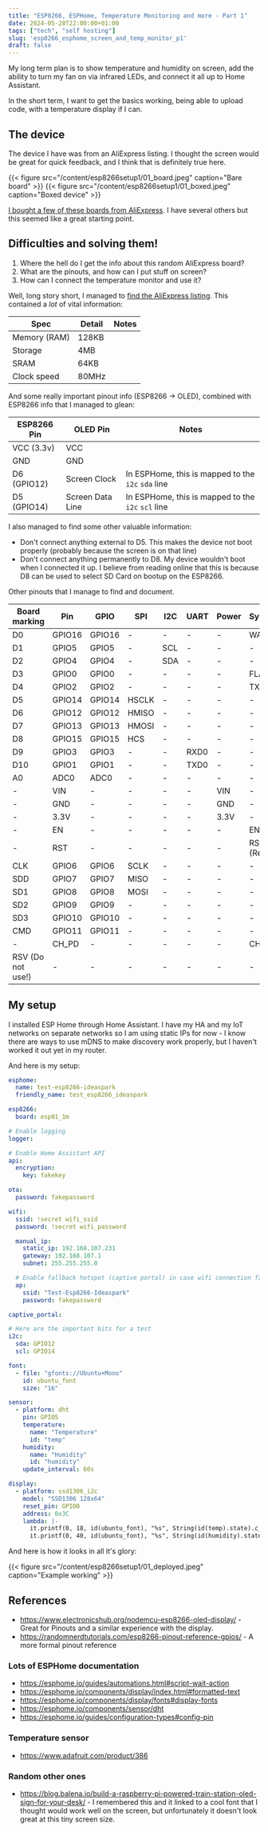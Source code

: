 ```yaml
---
title: "ESP8266, ESPHome, Temperature Monitoring and more - Part 1"
date: 2024-05-28T22:00:00+01:00
tags: ["tech", "self hosting"]
slug: 'esp8266_esphome_screen_and_temp_monitor_p1'
draft: false
---
```



My long term plan is to show temperature and humidity on screen, add the ability to turn my fan on via infrared LEDs, and connect it all up to Home Assistant.

In the short term, I want to get the basics working, being able to upload code, with a temperature display if I can.

## The device

The device I have was from an AliExpress listing. I thought the screen would be great for quick feedback, and I think that is definitely true here.

{{< figure src="/content/esp8266setup1/01_board.jpeg" caption="Bare board" >}}
{{< figure src="/content/esp8266setup1/01_boxed.jpeg" caption="Boxed device" >}}

[I bought a few of these boards from AliExpress](https://www.aliexpress.com/item/1005005242283189.html?gps-id=pcStoreJustForYou&scm=1007.23125.137358.0&scm_id=1007.23125.137358.0&scm-url=1007.23125.137358.0&pvid=cbce1b04-37e4-40b2-bb50-09b810a6e788&_t=gps-id:pcStoreJustForYou,scm-url:1007.23125.137358.0,pvid:cbce1b04-37e4-40b2-bb50-09b810a6e788,tpp_buckets:668%232846%238107%231934&pdp_npi=4%40dis%21USD%214.27%214.27%21%21%214.27%214.27%21%40211b81b117169181668323219e4b24%2112000032335054938%21rec%21UK%21%21AB&spm=a2g0o.store_pc_home.smartJustForYou_2002720320865.1005005242283189). I have several others but this seemed like a great starting point.

## Difficulties and solving them!

1. Where the hell do I get the info about this random AliExpress board?
1. What are the pinouts, and how can I put stuff on screen?
1. How can I connect the temperature monitor and use it?

Well, long story short, I managed to [find the AliExpress listing](https://www.aliexpress.com/item/1005005242283189.html?gps-id=pcStoreJustForYou&scm=1007.23125.137358.0&scm_id=1007.23125.137358.0&scm-url=1007.23125.137358.0&pvid=cbce1b04-37e4-40b2-bb50-09b810a6e788&_t=gps-id:pcStoreJustForYou,scm-url:1007.23125.137358.0,pvid:cbce1b04-37e4-40b2-bb50-09b810a6e788,tpp_buckets:668%232846%238107%231934&pdp_npi=4%40dis%21USD%214.27%214.27%21%21%214.27%214.27%21%40211b81b117169181668323219e4b24%2112000032335054938%21rec%21UK%21%21AB&spm=a2g0o.store_pc_home.smartJustForYou_2002720320865.1005005242283189). This contained a _lot_ of vital information:

| Spec         | Detail | Notes |
|--------------|--------|-------|
| Memory (RAM) | 128KB  |       |
| Storage      | 4MB    |       |
| SRAM         | 64KB   |       |
| Clock speed  | 80MHz  |       |

And some really important pinout info (ESP8266 -> OLED), combined with ESP8266 info that I managed to glean:

| ESP8266 Pin | OLED Pin         | Notes |
|-------------|------------------|-------|
| VCC (3.3v)  | VCC              |       |
| GND         | GND              |       |
| D6 (GPIO12) | Screen Clock     | In ESPHome, this is mapped to the `i2c` `sda` line |
| D5 (GPIO14) | Screen Data Line | In ESPHome, this is mapped to the `i2c` `scl` line |

I also managed to find some other valuable information:

- Don't connect anything external to D5. This makes the device not boot properly (probably because the screen is on that line)
- Don't connect anything permanently to D8. My device wouldn't boot when I connected it up. I believe from reading online that this is because D8 can be used to select SD Card on bootup on the ESP8266.

Other pinouts that I manage to find and document.

| Board marking | Pin    | GPIO   | SPI       | I2C     | UART   | Power | System | SD Card |
|---------------|--------|--------|-----------|---------|--------|-------|--------|---------|
| D0            | GPIO16 | GPIO16 | -         | -       | -      | -     | WAKE   | -       |
| D1            | GPIO5  | GPIO5  | -         | SCL     | -      | -     | -      | -       |
| D2            | GPIO4  | GPIO4  | -         | SDA     | -      | -     | -      | -       |
| D3            | GPIO0  | GPIO0  | -         | -       | -      | -     | FLASH  | -       |
| D4            | GPIO2  | GPIO2  | -         | -       | -      | -     | TXD1   | -       |
| D5            | GPIO14 | GPIO14 | HSCLK     | -       | -      | -     | -      | -       |
| D6            | GPIO12 | GPIO12 | HMISO     | -       | -      | -     | -      | -       |
| D7            | GPIO13 | GPIO13 | HMOSI     | -       | -      | -     | -      | -       |
| D8            | GPIO15 | GPIO15 | HCS       | -       | -      | -     | -      | -       |
| D9            | GPIO3  | GPIO3  | -         | -       | RXD0   | -     | -      | -       |
| D10           | GPIO1  | GPIO1  | -         | -       | TXD0   | -     | -      | -       |
| A0            | ADC0   | ADC0   | -         | -       | -      | -     | -      | -       |
| -             | VIN    | -      | -         | -       | -      | VIN   | -      | -       |
| -             | GND    | -      | -         | -       | -      | GND   | -      | -       |
| -             | 3.3V   | -      | -         | -       | -      | 3.3V  | -      | -       |
| -             | EN     | -      | -         | -       | -      | -     | EN     | -       |
| -             | RST    | -      | -         | -       | -      | -     | RST (Reset) | -  |
| CLK           | GPIO6  | GPIO6  | SCLK      | -       | -      | -     | -      | -       |
| SDD           | GPIO7  | GPIO7  | MISO      | -       | -      | -     | -      | -       |
| SD1           | GPIO8  | GPIO8  | MOSI      | -       | -      | -     | -      | -       |
| SD2           | GPIO9  | GPIO9  | -         | -       | -      | -     | -      | SDD2    |
| SD3           | GPIO10 | GPIO10 | -         | -       | -      | -     | -      | SDD3    |
| CMD           | GPIO11 | GPIO11 | -         | -       | -      | -     | -      | SDCMD   |
| -             | CH_PD  | -      | -         | -       | -      | -     | CH_PD  | -       |
| RSV (Do not use!) | -  | -      | -         | -       | -      | -     | -      | -       |

## My setup

I installed ESP Home through Home Assistant. I have my HA and my IoT networks on separate networks so I am using static IPs for now - I know there are ways to use mDNS to make discovery work properly, but I haven't worked it out yet in my router.

And here is my setup:

```yaml
esphome:
  name: test-esp8266-ideaspark
  friendly_name: test_esp8266_ideaspark

esp8266:
  board: esp01_1m

# Enable logging
logger:

# Enable Home Assistant API
api:
  encryption:
    key: fakekey

ota:
  password: fakepassword

wifi:
  ssid: !secret wifi_ssid
  password: !secret wifi_password

  manual_ip:
    static_ip: 192.168.107.231
    gateway: 192.168.107.1
    subnet: 255.255.255.0

  # Enable fallback hotspot (captive portal) in case wifi connection fails
  ap:
    ssid: "Test-Esp8266-Ideaspark"
    password: fakepassword

captive_portal:

# Here are the important bits for a test
i2c:
  sda: GPIO12
  scl: GPIO14

font:
  - file: "gfonts://Ubuntu+Mono"
    id: ubuntu_font
    size: "16"

sensor:
  - platform: dht
    pin: GPIO5
    temperature:
      name: "Temperature"
      id: "temp"
    humidity:
      name: "Humidity"
      id: "humidity"
    update_interval: 60s

display:
  - platform: ssd1306_i2c
    model: "SSD1306 128x64"
    reset_pin: GPIO0
    address: 0x3C
    lambda: |-
      it.printf(0, 18, id(ubuntu_font), "%s", String(id(temp).state).c_str());
      it.printf(0, 40, id(ubuntu_font), "%s", String(id(humidity).state).c_str());
```

And here is how it looks in all it's glory:

{{< figure src="/content/esp8266setup1/01_deployed.jpeg" caption="Example working" >}}

## References

* https://www.electronicshub.org/nodemcu-esp8266-oled-display/ - Great for Pinouts and a similar experience with the display.
* https://randomnerdtutorials.com/esp8266-pinout-reference-gpios/ - A more formal pinout reference

### Lots of ESPHome documentation
* https://esphome.io/guides/automations.html#script-wait-action
* https://esphome.io/components/display/index.html#formatted-text
* https://esphome.io/components/display/fonts#display-fonts
* https://esphome.io/components/sensor/dht
* https://esphome.io/guides/configuration-types#config-pin

### Temperature sensor
* https://www.adafruit.com/product/386

### Random other ones
* https://blog.balena.io/build-a-raspberry-pi-powered-train-station-oled-sign-for-your-desk/ - I remembered this and it linked to a cool font that I thought would work well on the screen, but unfortunately it doesn't look great at this tiny screen size.